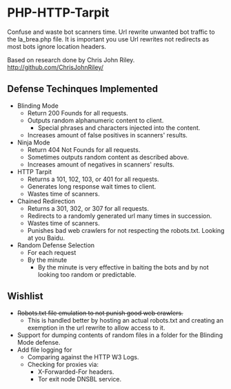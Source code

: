 PHP-HTTP-Tarpit
===============

Confuse and waste bot scanners time. 
Url rewrite unwanted bot traffic to the la_brea.php file. It is important you use Url rewrites not redirects as most bots ignore location headers.

Based on research done by Chris John Riley. http://github.com/ChrisJohnRiley/

Defense Techinques Implemented
------------------------------
* Blinding Mode
	* Return 200 Founds for all requests.
	* Outputs random alphanumeric content to client.
		* Special phrases and characters injected into the content.
	* Increases amount of false positives in scanners' results.
* Ninja Mode
	* Return 404 Not Founds for all requests.
	* Sometimes outputs random content as described above.
	* Increases amount of negatives in scanners' results.
* HTTP Tarpit
	* Returns a 101, 102, 103, or 401 for all requests.
	* Generates long response wait times to client.
	* Wastes time of scanners.
* Chained Redirection
	* Returns a 301, 302, or 307 for all requests.
	* Redirects to a randomly generated url many times in succession.
	* Wastes time of scanners.
	* Punishes bad web crawlers for not respecting the robots.txt. Looking at you Baidu.
* Random Defense Selection 
	* For each request
	* By the minute
		* By the minute is very effective in baiting the bots and by not looking too random or predictable.

Wishlist
--------
* ~~Robots.txt file emulation to not punish good web crawlers.~~
	* This is handled better by hosting an actual robots.txt and creating an exemption in the url rewrite to allow access to it.
* Support for dumping contents of random files in a folder for the Blinding Mode defense.
* Add file logging for
	* Comparing against the HTTP W3 Logs.
	* Checking for proxies via:
		* X-Forwarded-For headers.
		* Tor exit node DNSBL service.
